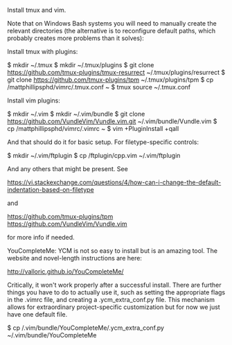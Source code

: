 Install tmux and vim.

Note that on Windows Bash systems you will need to manually create the relevant directories (the alternative is to reconfigure default paths, which probably creates more problems than it solves):

Install tmux with plugins:

$ mkdir ~/.tmux
$ mkdir ~/.tmux/plugins
$ git clone https://github.com/tmux-plugins/tmux-resurrect ~/.tmux/plugins/resurrect
$ git clone https://github.com/tmux-plugins/tpm ~/.tmux/plugins/tpm
$ cp <path>/mattphillipsphd/vimrc/.tmux.conf ~
$ tmux source ~/.tmux.conf

Install vim plugins:

$ mkdir ~/.vim
$ mkdir ~/.vim/bundle
$ git clone https://github.com/VundleVim/Vundle.vim.git ~/.vim/bundle/Vundle.vim
$ cp <path>/mattphillipsphd/vimrc/.vimrc ~
$ vim +PluginInstall +qall

And that should do it for basic setup.  For filetype-specific controls:

$ mkdir ~/.vim/ftplugin
$ cp <path>/ftplugin/cpp.vim ~/.vim/ftplugin

And any others that might be present.  See

https://vi.stackexchange.com/questions/4/how-can-i-change-the-default-indentation-based-on-filetype

and

https://github.com/tmux-plugins/tpm
https://github.com/VundleVim/Vundle.vim

for more info if needed.

YouCompleteMe: YCM is not so easy to install but is an amazing tool.  The website and novel-length instructions are here:

http://valloric.github.io/YouCompleteMe/

Critically, it won't work properly after a successful install.  There are further things you have to do to actually use it, such as setting the appropriate flags in the .vimrc file, and creating a .ycm_extra_conf.py file.  This mechanism allows for extraordinary project-specific customization but for now we just have one default file.

$ cp <path>/.vim/bundle/YouCompleteMe/.ycm_extra_conf.py ~/.vim/bundle/YouCompleteMe


